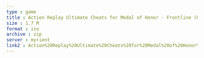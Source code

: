 ```yaml
---
type : game
title : Action Replay Ultimate Cheats for Medal of Honor - Frontline (UK) (Unl)
size : 1.7 M
format : iso
archive : zip
server : myrient
link2 : Action%20Replay%20Ultimate%20Cheats%20for%20Medal%20of%20Honor%20-%20Frontline%20%28UK%29%20%28Unl%29
---
```

